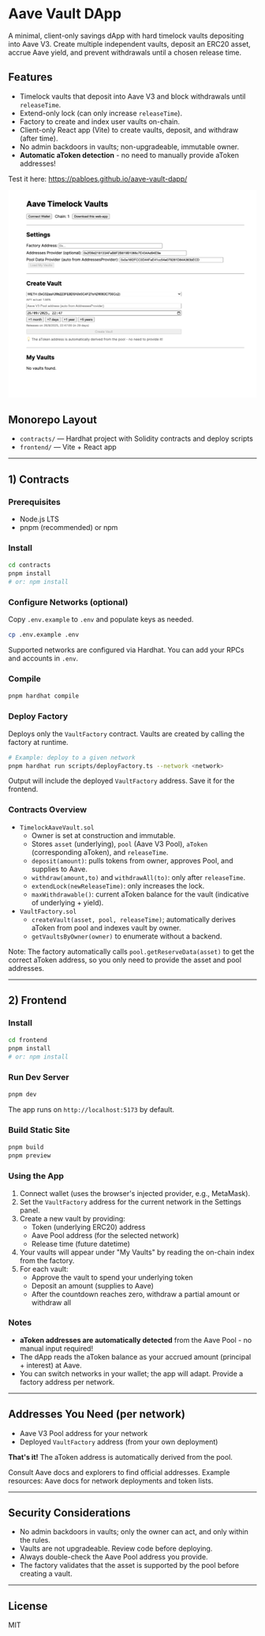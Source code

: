 # Aave Vault DApp

A minimal, client-only savings dApp with hard timelock vaults depositing into Aave V3. Create multiple independent vaults, deposit an ERC20 asset, accrue Aave yield, and prevent withdrawals until a chosen release time.

## Features
- Timelock vaults that deposit into Aave V3 and block withdrawals until `releaseTime`.
- Extend-only lock (can only increase `releaseTime`).
- Factory to create and index user vaults on-chain.
- Client-only React app (Vite) to create vaults, deposit, and withdraw (after time).
- No admin backdoors in vaults; non-upgradeable, immutable owner.
- **Automatic aToken detection** - no need to manually provide aToken addresses!
 
Test it here: https://pabloes.github.io/aave-vault-dapp/


![App Screenshot](./docs/screenshot.png)

## Monorepo Layout
- `contracts/` — Hardhat project with Solidity contracts and deploy scripts
- `frontend/` — Vite + React app

---

## 1) Contracts

### Prerequisites
- Node.js LTS
- pnpm (recommended) or npm

### Install
```bash
cd contracts
pnpm install
# or: npm install
```

### Configure Networks (optional)
Copy `.env.example` to `.env` and populate keys as needed.
```bash
cp .env.example .env
```

Supported networks are configured via Hardhat. You can add your RPCs and accounts in `.env`.

### Compile
```bash
pnpm hardhat compile
```

### Deploy Factory
Deploys only the `VaultFactory` contract. Vaults are created by calling the factory at runtime.
```bash
# Example: deploy to a given network
pnpm hardhat run scripts/deployFactory.ts --network <network>
```
Output will include the deployed `VaultFactory` address. Save it for the frontend.

### Contracts Overview
- `TimelockAaveVault.sol`
  - Owner is set at construction and immutable.
  - Stores `asset` (underlying), `pool` (Aave V3 Pool), `aToken` (corresponding aToken), and `releaseTime`.
  - `deposit(amount)`: pulls tokens from owner, approves Pool, and supplies to Aave.
  - `withdraw(amount,to)` and `withdrawAll(to)`: only after `releaseTime`.
  - `extendLock(newReleaseTime)`: only increases the lock.
  - `maxWithdrawable()`: current aToken balance for the vault (indicative of underlying + yield).
- `VaultFactory.sol`
  - `createVault(asset, pool, releaseTime)`; automatically derives aToken from pool and indexes vault by owner.
  - `getVaultsByOwner(owner)` to enumerate without a backend.

Note: The factory automatically calls `pool.getReserveData(asset)` to get the correct aToken address, so you only need to provide the asset and pool addresses.

---

## 2) Frontend

### Install
```bash
cd frontend
pnpm install
# or: npm install
```

### Run Dev Server
```bash
pnpm dev
```
The app runs on `http://localhost:5173` by default.

### Build Static Site
```bash
pnpm build
pnpm preview
```

### Using the App
1. Connect wallet (uses the browser's injected provider, e.g., MetaMask).
2. Set the `VaultFactory` address for the current network in the Settings panel.
3. Create a new vault by providing:
   - Token (underlying ERC20) address
   - Aave Pool address (for the selected network)
   - Release time (future datetime)
4. Your vaults will appear under "My Vaults" by reading the on-chain index from the factory.
5. For each vault:
   - Approve the vault to spend your underlying token
   - Deposit an amount (supplies to Aave)
   - After the countdown reaches zero, withdraw a partial amount or withdraw all

### Notes
- **aToken addresses are automatically detected** from the Aave Pool - no manual input required!
- The dApp reads the aToken balance as your accrued amount (principal + interest) at Aave.
- You can switch networks in your wallet; the app will adapt. Provide a factory address per network.

---

## Addresses You Need (per network)
- Aave V3 Pool address for your network
- Deployed `VaultFactory` address (from your own deployment)

**That's it!** The aToken address is automatically derived from the pool.

Consult Aave docs and explorers to find official addresses. Example resources: Aave docs for network deployments and token lists.

---

## Security Considerations
- No admin backdoors in vaults; only the owner can act, and only within the rules.
- Vaults are not upgradeable. Review code before deploying.
- Always double-check the Aave Pool address you provide.
- The factory validates that the asset is supported by the pool before creating a vault.

---

## License
MIT

